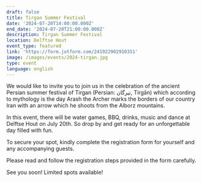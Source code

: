 ```yaml
---
draft: false
title: Tirgan Summer Festival
date: '2024-07-20T14:00:00.000Z'
end_date: '2024-07-20T21:00:00.000Z'
description: Tirgan Summer Festival
location: Delftse Hout
event_type: featured
link: 'https://form.jotform.com/241922902910351'
image: /images/events/2024-tirgan.jpg
type: event
language: english
---
```


We would like to invite you to join us in the celebration of the ancient Persian summer festival of Tirgan (Persian: تیرگان, Tirgān) which according to mythology is the day Arash the Archer marks the borders of our country Iran with an arrow which he shoots from the Alborz mountains. 

In this event, there will be water games, BBQ, drinks, music and dance at Delftse Hout on July 20th. So drop by and get ready for an unforgettable day filled with fun.

To secure your spot, kindly complete the registration form for yourself and any accompanying guests.

Please read and follow the registration steps provided in the form carefully. 

See you soon! 
Limited spots available!

